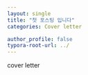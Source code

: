 ```yaml
---
layout: single
title: "첫 포스팅 입니다"
categories: Cover letter

author_profile: false
typora-root-url: ../
---
```

cover letter
